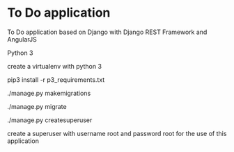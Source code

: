 # To Do application

To Do application based on Django with Django REST Framework  and AngularJS  

Python 3 

create a virtualenv with python 3 

pip3 install -r p3_requirements.txt

./manage.py makemigrations

./manage.py migrate

./manage.py createsuperuser 

create a superuser with username root and password root for the use of this  application
